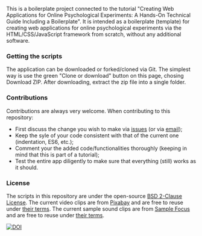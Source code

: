 This is a boilerplate project connected to the tutorial "Creating Web Applications for Online Psychological Experiments: A Hands-On Technical Guide Including a Boilerplate". It is intended as a boilerplate (template) for creating web applications for online psychological experiments via the HTML/CSS/JavaScript framework from scratch, without any additional software.

### Getting the scripts

The application can be downloaded or forked/cloned via Git. The simplest way is use the green "Clone or download" button on this page, chosing Download ZIP. After downloading, extract the zip file into a single folder.

### Contributions

Contributions are always very welcome. When contributing to this repository:

- First discuss the change you wish to make via [issues](https://github.com/gasparl/expapp/issues "Issues") (or  via [email](https://gasparl.github.io/#contact));
- Keep the syle of your code consistent with that of the current one (indentation, ES6, etc.);
- Comment your the added code/functionalities thoroughly (keeping in mind that this is part of a tutorial);
- Test the entire app diligently to make sure that everything (still) works as it should.

### License

The scripts in this repository are under the open-source [BSD 2-Clause License](https://github.com/gasparl/expapp/blob/master/LICENSE.md). The current video clips are from [Pixabay](https://pixabay.com/) and are free to reuse under [their terms](https://pixabay.com/service/license/). The current sample sound clips are from [Sample Focus](https://samplefocus.com/) and are free to reuse under [their terms](https://samplefocus.com/license).

[![DOI](https://zenodo.org/badge/586164271.svg)](https://zenodo.org/badge/latestdoi/586164271)